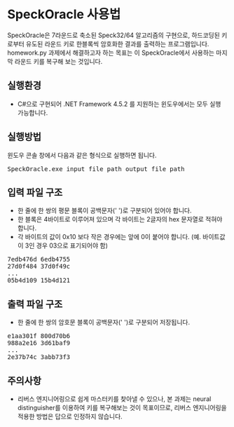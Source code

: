 # SpeckOracle 사용법

SpeckOracle은 7라운드로 축소된 Speck32/64 알고리즘의 구현으로, 하드코딩된 키로부터 유도된 라운드 키로 한블록씩 암호화한 결과를 출력하는 프로그램입니다. homework.py 과제에서 해결하고자 하는 목표는 이 SpeckOracle에서 사용하는 마지막 라운드 키를 복구해 보는 것입니다.

## 실행환경

- C#으로 구현되어 .NET Framework 4.5.2 를 지원하는 윈도우에서는 모두 실행 가능합니다.

## 실행방법

윈도우 콘솔 창에서 다음과 같은 형식으로 실행하면 됩니다.

<pre>
SpeckOracle.exe input_file_path output_file_path
</pre>

## 입력 파일 구조

- 한 줄에 한 쌍의 평문 블록이 공백문자(' ')로 구분되어 있어야 합니다. 
- 한 블록은 4바이트로 이루어져 있으며 각 바이트는 2글자의 hex 문자열로 적혀야 합니다. 
- 각 바이트의 값이 0x10 보다 작은 경우에는 앞에 0이 붙어야 합니다. (예. 바이트값이 3인 경우 03으로 표기되어야 함)

<pre>
7edb476d 6edb4755
27d0f484 37d0f49c
...
05b4d109 15b4d121
</pre>

## 출력 파일 구조

- 한 줄에 한 쌍의 암호문 블록이 공백문자(' ')로 구분되어 저장됩니다.

<pre>
e1aa301f 800d70b6
988a2e16 3d61baf9
...
2e37b74c 3abb73f3
</pre>

## 주의사항

- 리버스 엔지니어링으로 쉽게 마스터키를 찾아낼 수 있으나, 본 과제는 neural distinguisher를 이용하여 키를 복구해보는 것이 목표이므로, 리버스 엔지니어링을 적용한 방법은 답으로 인정하지 않습니다.